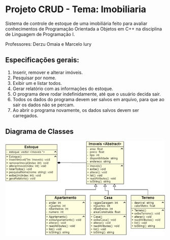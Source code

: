 # Projeto CRUD - Tema: Imobiliaria

Sistema de controle de estoque de uma imobiliária feito para avaliar conhecimentos de Programação Orientada a Objetos em C++ na disciplina de Linguagem de Programação I.

Professores: Derzu Omaia e Marcelo Iury

## Especificações gerais:
1. Inserir, remover e alterar imóveis.
2. Pesquisar por nome.
3. Exibir um e listar todos.
4. Gerar relatório com as informações do estoque.
5. O programa deve rodar indefinidamente, até que o usuário decida sair.
6. Todos os dados do programa devem ser salvos em arquivo, para que ao sair os dados não se percam.
7. Ao abrir o programa novamente, os dados salvos devem ser carregados.

## Diagrama de Classes
 ![ Diagrama de Classes ](uml.png)
